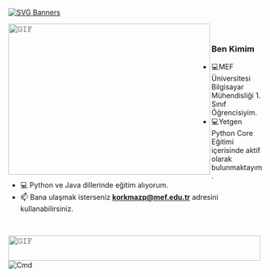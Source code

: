 
[![SVG Banners](https://svg-banners.vercel.app/api?type=typeWriter&text1=Polat%20Korkmaz%20👨‍💻&width=1200&height=350)](https://github.com/Akshay090/svg-banners)

<a target="_blank"><img align="left" height="300" width="400" alt="𝙶𝙸𝙵" src="https://user-images.githubusercontent.com/74038190/212749171-b84692a8-2b04-4e3b-93ca-ac14705da224.gif"></a>

<br/>

### Ben Kimim
- :computer:MEF Üniversitesi Bilgisayar Mühendisliği 1. Sınıf Öğrencisiyim.
- :computer:Yetgen Python Core Eğitimi içerisinde aktif olarak bulunmaktayım.
- :computer: Python ve Java dillerinde eğitim alıyorum.
- 📫 Bana ulaşmak isterseniz **korkmazp@mef.edu.tr** adresini kullanabilirsiniz. 
<br>

<a target="_blank"><img align="left" height="50" width="500" alt="𝙶𝙸𝙵" src="https://user-images.githubusercontent.com/74038190/212284158-e840e285-664b-44d7-b79b-e264b5e54825.gif"></a>


![Cmd](https://media.giphy.com/media/vFKqnCdLPNOKc/giphy.gif)
